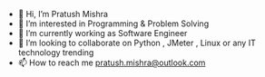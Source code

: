 - 👋 Hi, I’m Pratush Mishra
- 👀 I’m interested in Programming & Problem Solving
- 🌱 I’m currently working as Software Engineer
- 💞️ I’m looking to collaborate on Python , JMeter , Linux or any IT technology trending 
- 📫 How to reach me pratush.mishra@outlook.com

<!---
pratushdevelopment/pratushdevelopment is a ✨ special ✨ repository because its `README.md` (this file) appears on your GitHub profile.
You can click the Preview link to take a look at your changes.
--->
